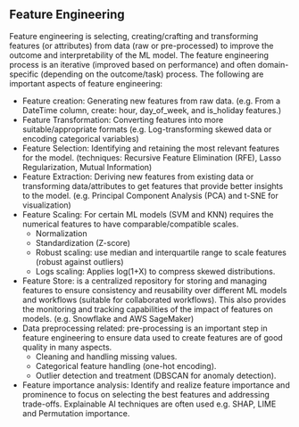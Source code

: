 ## Feature Engineering

Feature engineering is selecting, creating/crafting and transforming features (or attributes) from data (raw or pre-processed) to improve the outcome and interpretability of the ML model. The feature engineering process is an iterative (improved based on performance) and often domain-specific (depending on the outcome/task) process. The following are important aspects of feature engineering:

- Feature creation: Generating new features from raw data. (e.g. From a DateTime column, create: hour, day_of_week, and is_holiday features.)
- Feature Transformation: Converting features into more suitable/appropriate formats (e.g. Log-transforming skewed data or encoding categorical variables)
- Feature Selection: Identifying and retaining the most relevant features for the model. (techniques: Recursive Feature Elimination (RFE), Lasso Regularization, Mutual Information)
- Feature Extraction: Deriving new features from existing data or transforming data/attributes to get features that provide better insights to the model. (e.g. Principal Component Analysis (PCA) and t-SNE for visualization)
- Feature Scaling: For certain ML models (SVM and KNN) requires the numerical features to have comparable/compatible scales.
    - Normalization
    - Standardization (Z-score)
    - Robust scaling: use median and interquartile range to scale features (robust against outliers)
    - Logs scaling: Applies log(1+X) to compress skewed distributions.
- Feature Store: is a centralized repository for storing and managing features to ensure consistency and reusability over different ML models and workflows (suitable for collaborated workflows). This also provides the monitoring and tracking capabilities of the impact of features on models. (e.g. Snowflake and AWS SageMaker)
- Data preprocessing related: pre-processing is an important step in feature engineering to ensure data used to create features are of good quality in many aspects.
    - Cleaning and handling missing values.
    - Categorical feature handling (one-hot encoding).
    - Outlier detection and treatment (DBSCAN for anomaly detection).
- Feature importance analysis: Identify and realize feature importance and prominence to focus on selecting the best features and addressing trade-offs. Explainable AI techniques are often used e.g. SHAP, LIME and Permutation importance.

